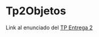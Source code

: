# Tp2Objetos

Link al enunciado del  <a href="https://docs.google.com/document/d/1bsNZlpIZ4W9-dP9cZ5Staq19NmQ3zCu67WIYz5SEhKM/edit?usp=sharing">TP Entrega 2 </a> 
